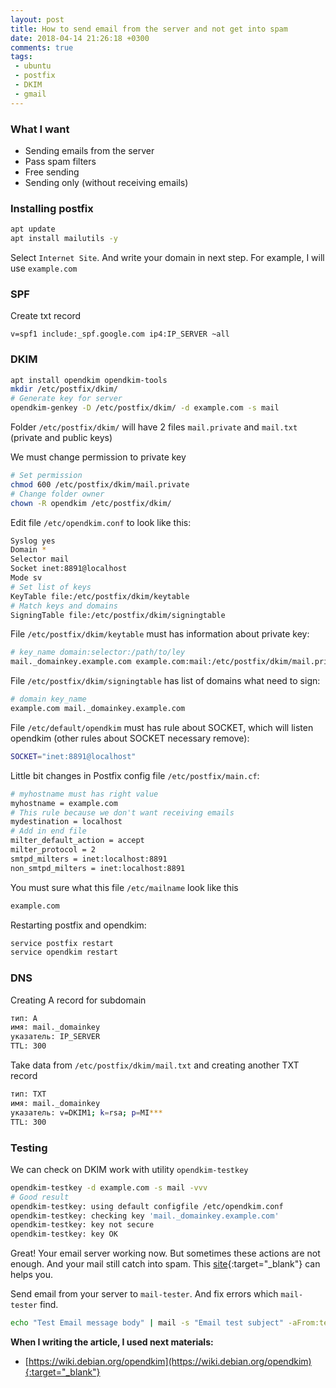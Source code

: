 ```yaml
---
layout: post
title: How to send email from the server and not get into spam
date: 2018-04-14 21:26:18 +0300
comments: true
tags: 
 - ubuntu 
 - postfix 
 - DKIM
 - gmail
---
```


### What I want
 - Sending emails from the server
 - Pass spam filters
 - Free sending
 - Sending only (without receiving emails)

### Installing postfix
```bash
apt update
apt install mailutils -y
```
Select `Internet Site`. And write your domain in next step. For example, I will use `example.com`

### SPF
Create txt record
```
v=spf1 include:_spf.google.com ip4:IP_SERVER ~all
```

### DKIM
```bash
apt install opendkim opendkim-tools
mkdir /etc/postfix/dkim/
# Generate key for server
opendkim-genkey -D /etc/postfix/dkim/ -d example.com -s mail
```
Folder `/etc/postfix/dkim/` will have 2 files `mail.private` and `mail.txt` (private and public keys)

We must change permission to private key
```bash
# Set permission
chmod 600 /etc/postfix/dkim/mail.private
# Change folder owner
chown -R opendkim /etc/postfix/dkim/
```
Edit file `/etc/opendkim.conf` to look like this:
```bash
Syslog yes
Domain *
Selector mail
Socket inet:8891@localhost  
Mode sv
# Set list of keys
KeyTable file:/etc/postfix/dkim/keytable
# Match keys and domains
SigningTable file:/etc/postfix/dkim/signingtable
```
File `/etc/postfix/dkim/keytable` must has information about private key:
```bash
# key_name domain:selector:/path/to/ley
mail._domainkey.example.com example.com:mail:/etc/postfix/dkim/mail.private
```
File `/etc/postfix/dkim/signingtable` has list of domains what need to sign:
```bash
# domain key_name
example.com mail._domainkey.example.com
```
File `/etc/default/opendkim` must has rule about SOCKET, which will listen opendkim (other rules about SOCKET necessary remove):
```bash
SOCKET="inet:8891@localhost"
```
Little bit changes in Postfix config file `/etc/postfix/main.cf`:
```bash
# myhostname must has right value
myhostname = example.com
# This rule because we don't want receiving emails
mydestination = localhost
# Add in end file
milter_default_action = accept
milter_protocol = 2
smtpd_milters = inet:localhost:8891
non_smtpd_milters = inet:localhost:8891
```
You must sure what this file `/etc/mailname` look like this
```bash
example.com
```
Restarting postfix and opendkim:
```bash
service postfix restart
service opendkim restart
```

### DNS
Creating A record for subdomain
```bash
тип: A
имя: mail._domainkey
указатель: IP_SERVER
TTL: 300
```
Take data from `/etc/postfix/dkim/mail.txt` and creating another TXT record
```bash
тип: TXT
имя: mail._domainkey
указатель: v=DKIM1; k=rsa; p=MI*** 
TTL: 300
```
### Testing
We can check on DKIM work with utility `opendkim-testkey`
```bash
opendkim-testkey -d example.com -s mail -vvv
# Good result
opendkim-testkey: using default configfile /etc/opendkim.conf
opendkim-testkey: checking key 'mail._domainkey.example.com'
opendkim-testkey: key not secure
opendkim-testkey: key OK
```
Great! Your email server working now. But sometimes these actions are not enough. And your mail still catch into spam. This [site](https://www.mail-tester.com/){:target="_blank"} can helps you. 

Send email from your server to `mail-tester`. And fix errors which `mail-tester` find.
```bash
echo "Test Email message body" | mail -s "Email test subject" -aFrom:testemail@example.com besthopox@gmail.com
```

**When I writing the article, I used next materials:**
 - [https://wiki.debian.org/opendkim](https://wiki.debian.org/opendkim){:target="_blank"}
